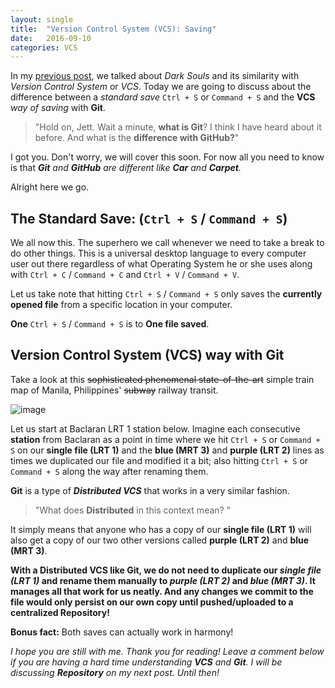 ```yaml
---
layout: single
title:  "Version Control System (VCS): Saving"
date:   2016-09-10
categories: VCS
---
```


In my [previous post](../vcs-why-should-i-use-one "Version Conrol System: Why Should I Use One?"), we talked about *Dark Souls* and its similarity with *Version Control System* or *VCS*. Today we are going to discuss about the difference between a *standard save* `Ctrl + S` or `Command + S` and the **VCS** *way of saving* with **Git**.

>"Hold on, Jett. Wait a minute, **what is Git**? I think I have heard about it before. And what is the **difference with GitHub?**"

I got you. Don't worry, we will cover this soon. For now all you need to know is that  _**Git** and **GitHub** are different like **Car** and **Carpet**._

Alright here we go.

## The Standard Save: (`Ctrl + S` / `Command + S`)

We all now this. The superhero we call whenever we need to take a break to do other things.
This is a universal desktop language to every computer user out there regardless of what Operating System he or she uses along with `Ctrl + C` / `Command + C` and `Ctrl + V` / `Command + V`.

Let us take note that hitting `Ctrl + S` / `Command + S` only saves the **currently opened file** from a specific location in your computer.

**One** `Ctrl + S` / `Command + S` is to **One file saved**.

## Version Control System (VCS) way with Git

Take a look at this ~~sophisticated phenomenal state-of-the-art~~ simple train map of Manila, Philippines' ~~subway~~ railway transit.

![image](http://2.bp.blogspot.com/-8nneMRhTbLQ/US0OfW0WO7I/AAAAAAAAB3c/dlUgiKdoo-U/s1600/train+route+map++manila+philippines.gif "I did not know it looks like a-...bow with a crooked arrow. :P")

Let us start at Baclaran LRT 1 station below. Imagine each consecutive **station** from Baclaran as a point in time where we hit `Ctrl + S` or `Command + S` on our **single file (LRT 1)** and the **blue (MRT 3)** and **purple (LRT 2)** lines as times we duplicated our file and modified it a bit; also hitting `Ctrl + S` or `Command + S` along the way after renaming them.

**Git** is a type of **_Distributed VCS_** that works in a very similar fashion.

>"What does **Distributed** in this context mean? "

It simply means that anyone who has a copy of our **single file (LRT 1)** will also get a copy of our two other versions called **purple (LRT 2)** and **blue (MRT 3)**.

 **With a Distributed VCS like Git, we do not need to duplicate our *single file (LRT 1)* and rename them manually to *purple (LRT 2)* and *blue (MRT 3)*. It manages all that work for us neatly. And any changes we commit to the file would only persist on our own copy until pushed/uploaded to a centralized Repository!**

**Bonus fact:** Both saves can actually work in harmony!

*I hope you are still with me. Thank you for reading! Leave a comment below if you are having a hard time understanding __VCS__ and __Git__. I will be discussing __Repository__ on my next post. Until then!*
